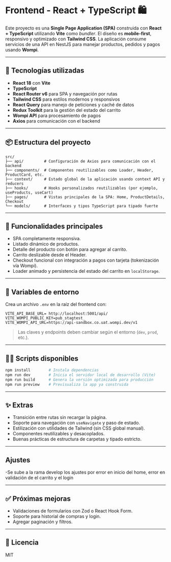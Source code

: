 # Frontend - React + TypeScript 🛍️

Este proyecto es una **Single Page Application (SPA)** construida con **React + TypeScript** utilizando **Vite** como *bundler*. El diseño es **mobile-first**, responsivo y optimizado con **Tailwind CSS**. La aplicación consume servicios de una API en NestJS para manejar productos, pedidos y pagos usando **Wompi**.

---

## 🚀 Tecnologías utilizadas

- **React 18** con **Vite**
- **TypeScript**
- **React Router v6** para SPA y navegación por rutas
- **Tailwind CSS** para estilos modernos y responsivos
- **React Query** para manejo de peticiones y caché de datos
- **Redux Toolkit** para la gestión del estado del carrito
- **Wompi API** para procesamiento de pagos
- **Axios** para comunicación con el backend

---

## 📦 Estructura del proyecto

```
src/
├── api/         # Configuración de Axios para comunicación con el backend
├── components/  # Componentes reutilizables como Loader, Header, ProductCard, etc.
├── context/     # Estado global de la aplicación usando context API y reducers
├── hooks/       # Hooks personalizados reutilizables (por ejemplo, useProducts, useCart)
├── pages/       # Vistas principales de la SPA: Home, ProductDetails, Checkout
└── models/      # Interfaces y tipos TypeScript para tipado fuerte
```

---

## 🛒 Funcionalidades principales

- SPA completamente responsiva.
- Listado dinámico de productos.
- Detalle del producto con botón para agregar al carrito.
- Carrito deslizable desde el Header.
- Checkout funcional con integración a pagos con tarjeta (tokenización vía Wompi).
- Loader animado y persistencia del estado del carrito en `localStorage`.

---

## 🧪 Variables de entorno

Crea un archivo `.env` en la raíz del frontend con:

```
VITE_API_BASE_URL= http://localhost:5001/api/
VITE_WOMPI_PUBLIC_KEY=pub_stagtest_
VITE_WOMPI_API_URL=https://api-sandbox.co.uat.wompi.dev/v1
```

> Las claves y endpoints deben cambiar según el entorno (`dev`, `prod`, etc.).

---

## 🧑‍💻 Scripts disponibles

```bash
npm install        # Instala dependencias
npm run dev        # Inicia el servidor local de desarrollo (Vite)
npm run build      # Genera la versión optimizada para producción
npm run preview    # Previsualiza la app ya construida
```

---

## ✨ Extras

- Transición entre rutas sin recargar la página.
- Soporte para navegación con `useNavigate` y paso de estado.
- Estilización con utilidades de Tailwind (sin CSS global manual).
- Componentes reutilizables y desacoplados.
- Buenas prácticas de estructura de carpetas y tipado estricto.

---

## Ajustes

-Se sube a la rama develop los ajustes por error en inicio del home, error en validación de el carrito y el login

---

## ✅ Próximas mejoras

- Validaciones de formularios con Zod o React Hook Form.
- Soporte para historial de compras y login.
- Agregar paginación y filtros.

---

## 📄 Licencia

MIT